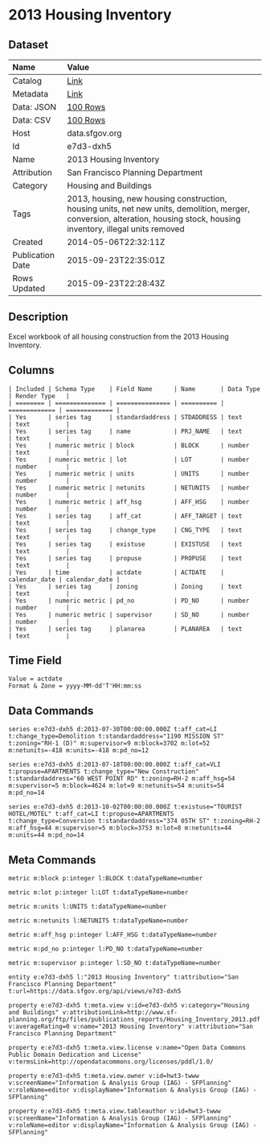 # 2013 Housing Inventory

## Dataset

| Name | Value |
| :--- | :---- |
| Catalog | [Link](https://catalog.data.gov/dataset/2013-housing-inventory-b6675) |
| Metadata | [Link](https://data.sfgov.org/api/views/e7d3-dxh5) |
| Data: JSON | [100 Rows](https://data.sfgov.org/api/views/e7d3-dxh5/rows.json?max_rows=100) |
| Data: CSV | [100 Rows](https://data.sfgov.org/api/views/e7d3-dxh5/rows.csv?max_rows=100) |
| Host | data.sfgov.org |
| Id | e7d3-dxh5 |
| Name | 2013 Housing Inventory |
| Attribution | San Francisco Planning Department |
| Category | Housing and Buildings |
| Tags | 2013, housing, new housing construction, housing units, net new units, demolition, merger, conversion, alteration, housing stock, housing inventory, illegal units removed |
| Created | 2014-05-06T22:32:11Z |
| Publication Date | 2015-09-23T22:35:01Z |
| Rows Updated | 2015-09-23T22:28:43Z |

## Description

Excel workbook of all housing construction from the 2013 Housing Inventory.

## Columns

```ls
| Included | Schema Type    | Field Name      | Name       | Data Type     | Render Type   |
| ======== | ============== | =============== | ========== | ============= | ============= |
| Yes      | series tag     | standardaddress | STDADDRESS | text          | text          |
| Yes      | series tag     | name            | PRJ_NAME   | text          | text          |
| Yes      | numeric metric | block           | BLOCK      | number        | text          |
| Yes      | numeric metric | lot             | LOT        | number        | number        |
| Yes      | numeric metric | units           | UNITS      | number        | number        |
| Yes      | numeric metric | netunits        | NETUNITS   | number        | number        |
| Yes      | numeric metric | aff_hsg         | AFF_HSG    | number        | number        |
| Yes      | series tag     | aff_cat         | AFF_TARGET | text          | text          |
| Yes      | series tag     | change_type     | CNG_TYPE   | text          | text          |
| Yes      | series tag     | existuse        | EXISTUSE   | text          | text          |
| Yes      | series tag     | propuse         | PROPUSE    | text          | text          |
| Yes      | time           | actdate         | ACTDATE    | calendar_date | calendar_date |
| Yes      | series tag     | zoning          | Zoning     | text          | text          |
| Yes      | numeric metric | pd_no           | PD_NO      | number        | number        |
| Yes      | numeric metric | supervisor      | SD_NO      | number        | number        |
| Yes      | series tag     | planarea        | PLANAREA   | text          | text          |
```

## Time Field

```ls
Value = actdate
Format & Zone = yyyy-MM-dd'T'HH:mm:ss
```

## Data Commands

```ls
series e:e7d3-dxh5 d:2013-07-30T00:00:00.000Z t:aff_cat=LI t:change_type=Demolition t:standardaddress="1190 MISSION ST" t:zoning="RH-1 (D)" m:supervisor=9 m:block=3702 m:lot=52 m:netunits=-418 m:units=-418 m:pd_no=12

series e:e7d3-dxh5 d:2013-07-18T00:00:00.000Z t:aff_cat=VLI t:propuse=APARTMENTS t:change_type="New Construction" t:standardaddress="60 WEST POINT RD" t:zoning=RH-2 m:aff_hsg=54 m:supervisor=5 m:block=4624 m:lot=9 m:netunits=54 m:units=54 m:pd_no=14

series e:e7d3-dxh5 d:2013-10-02T00:00:00.000Z t:existuse="TOURIST HOTEL/MOTEL" t:aff_cat=LI t:propuse=APARTMENTS t:change_type=Conversion t:standardaddress="374 05TH ST" t:zoning=RH-2 m:aff_hsg=44 m:supervisor=5 m:block=3753 m:lot=8 m:netunits=44 m:units=44 m:pd_no=14
```

## Meta Commands

```ls
metric m:block p:integer l:BLOCK t:dataTypeName=number

metric m:lot p:integer l:LOT t:dataTypeName=number

metric m:units l:UNITS t:dataTypeName=number

metric m:netunits l:NETUNITS t:dataTypeName=number

metric m:aff_hsg p:integer l:AFF_HSG t:dataTypeName=number

metric m:pd_no p:integer l:PD_NO t:dataTypeName=number

metric m:supervisor p:integer l:SD_NO t:dataTypeName=number

entity e:e7d3-dxh5 l:"2013 Housing Inventory" t:attribution="San Francisco Planning Department" t:url=https://data.sfgov.org/api/views/e7d3-dxh5

property e:e7d3-dxh5 t:meta.view v:id=e7d3-dxh5 v:category="Housing and Buildings" v:attributionLink=http://www.sf-planning.org/ftp/files/publications_reports/Housing_Inventory_2013.pdf v:averageRating=0 v:name="2013 Housing Inventory" v:attribution="San Francisco Planning Department"

property e:e7d3-dxh5 t:meta.view.license v:name="Open Data Commons Public Domain Dedication and License" v:termsLink=http://opendatacommons.org/licenses/pddl/1.0/

property e:e7d3-dxh5 t:meta.view.owner v:id=hwt3-twww v:screenName="Information & Analysis Group (IAG) - SFPlanning" v:roleName=editor v:displayName="Information & Analysis Group (IAG) - SFPlanning"

property e:e7d3-dxh5 t:meta.view.tableauthor v:id=hwt3-twww v:screenName="Information & Analysis Group (IAG) - SFPlanning" v:roleName=editor v:displayName="Information & Analysis Group (IAG) - SFPlanning"
```